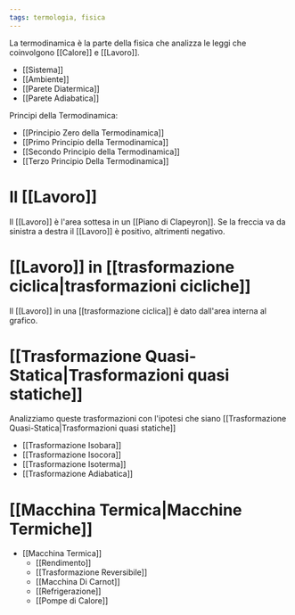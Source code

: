 ```yaml
---
tags: termologia, fisica
---
```

La termodinamica è la parte della fisica che analizza le leggi che coinvolgono [[Calore]] e [[Lavoro]].

- [[Sistema]]
- [[Ambiente]]
- [[Parete Diatermica]]
- [[Parete Adiabatica]]

Principi della Termodinamica:
- [[Principio Zero della Termodinamica]]
- [[Primo Principio della Termodinamica]]
- [[Secondo Principio della Termodinamica]]
- [[Terzo Principio Della Termodinamica]] 

# Il [[Lavoro]] 
Il [[Lavoro]] è l'area sottesa in un [[Piano di Clapeyron]].
Se la freccia va da sinistra a destra il [[Lavoro]] è positivo, altrimenti negativo.

# [[Lavoro]] in [[trasformazione ciclica|trasformazioni cicliche]]
Il [[Lavoro]] in una [[trasformazione ciclica]] è dato dall'area interna al grafico.
# [[Trasformazione Quasi-Statica|Trasformazioni quasi statiche]]
Analizziamo queste trasformazioni con l'ipotesi che siano [[Trasformazione Quasi-Statica|Trasformazioni quasi statiche]]
- [[Trasformazione Isobara]]
- [[Trasformazione Isocora]] 
- [[Trasformazione Isoterma]] 
- [[Trasformazione Adiabatica]]


# [[Macchina Termica|Macchine Termiche]]
- [[Macchina Termica]] 
	- [[Rendimento]]
	- [[Trasformazione Reversibile]]
	- [[Macchina Di Carnot]]
	- [[Refrigerazione]]
	- [[Pompe di Calore]]